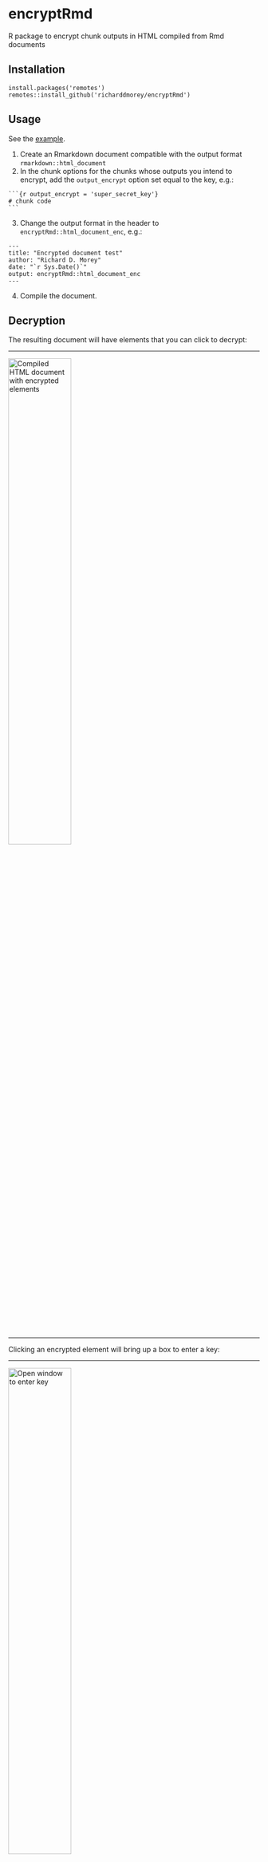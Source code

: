 # encryptRmd
R package to encrypt chunk outputs in HTML compiled from Rmd documents

## Installation

```
install.packages('remotes')
remotes::install_github('richarddmorey/encryptRmd')
```

## Usage

See the [example](https://github.com/richarddmorey/encryptRmd/blob/main/inst/examples/rmd_template.Rmd).

1. Create an Rmarkdown document compatible with the output format `rmarkdown::html_document`
2. In the chunk options for the chunks whose outputs you intend to encrypt, add the `output_encrypt` option set equal to the key, e.g.:

````
```{r output_encrypt = 'super_secret_key'}
# chunk code
```
````

3. Change the output format in the header to `encryptRmd::html_document_enc`, e.g.:

```
---
title: "Encrypted document test"
author: "Richard D. Morey"
date: "`r Sys.Date()`"
output: encryptRmd::html_document_enc
---
```

4. Compile the document.

## Decryption

The resulting document will have elements that you can click to decrypt:

---
<img alt="Compiled HTML document with encrypted elements" src="https://github.com/richarddmorey/encryptRmd/assets/1284826/6dc05cae-3b8e-4ff3-bc21-a5871844fd4b" style="width:50%;">

---

Clicking an encrypted element will bring up a box to enter a key:

---
<img alt="Open window to enter key" src="https://github.com/richarddmorey/encryptRmd/assets/1284826/510a4980-b081-43f7-a2e5-633150d6b456" style="width:50%;">

---

When you enter a key, all elements encrypted with that key will be decrypted and displayed.

---
<img alt="Page showing the first element decrypted" src="https://github.com/richarddmorey/encryptRmd/assets/1284826/8b04675c-119f-4bde-9452-8f3e0d29d632" style="width:50%;">

---

## Advanced usage

Will only encrypt elements that are handled by the `output` and `plot` [knitr hooks](https://bookdown.org/yihui/rmarkdown-cookbook/output-hooks.html). If you'd like to encrypt arbitrary content, you can use an `results='asis'` chunk and call the encryption function `encryptRmd::encrypt_content_html`.

If you'd like to use javascript to modify or apply rendering functions to the content after decryption, you can add a listener in the page for the event 'decrypted':

```
window.addEventListener('decrypted', function(e){
  const el = e.target;
  /* do stuff with el */
});
```

For an example, see the function that renders markdown and MathJax in [`inst/includes/encrypted_chunk.js`](https://github.com/richarddmorey/encryptRmd/blob/main/inst/includes/js/encrypted_chunk.js).

### Quarto (and non-html_document Rmds)

It is possible to use this package with other kinds of html documents, if you include the right chunks that inject the dependencies and explicitly set the knitr output hooks. An example can be found in the [examples directory](https://github.com/richarddmorey/encryptRmd/blob/main/inst/examples/quarto_template.qmd).

**Warning**: Quarto seems to put the chunk options in the HTML source, so the keys are easily findable if you use the source, output or plot hooks. I'm not sure how to turn this off (but there must be a way...?).
